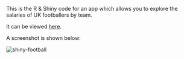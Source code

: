 
This is the R & Shiny code for an app which allows you to explore the salaries of UK footballers by team.

It can be viewed [here](https://connect.posit.cloud/jack-davison/content/01923d6c-5042-07b3-eb51-7508cab303e2).

A screenshot is shown below:

![shiny-football](https://github.com/jack-davison/Shiny-Footballer-Salaries/assets/45171616/25fef6bf-06b7-4ed9-abc5-d538c54f8317)
